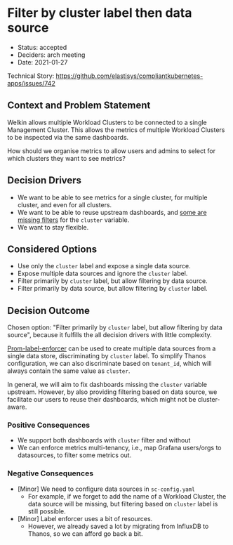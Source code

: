 # Filter by cluster label then data source

- Status: accepted
- Deciders: arch meeting
- Date: 2021-01-27

Technical Story: <https://github.com/elastisys/compliantkubernetes-apps/issues/742>

## Context and Problem Statement

Welkin allows multiple Workload Clusters to be connected to a single Management Cluster.
This allows the metrics of multiple Workload Clusters to be inspected via the same dashboards.

How should we organise metrics to allow users and admins to select for which clusters they want to see metrics?

## Decision Drivers

- We want to be able to see metrics for a single cluster, for multiple cluster, and even for all clusters.
- We want to be able to reuse upstream dashboards, and [some are missing filters](https://github.com/prometheus-community/helm-charts/blob/main/charts/kube-prometheus-stack/templates/grafana/dashboards-1.14/alertmanager-overview.yaml) for the `cluster` variable.
- We want to stay flexible.

## Considered Options

- Use only the `cluster` label and expose a single data source.
- Expose multiple data sources and ignore the `cluster` label.
- Filter primarily by `cluster` label, but allow filtering by data source.
- Filter primarily by data source, but allow filtering by `cluster` label.

## Decision Outcome

Chosen option:
"Filter primarily by `cluster` label, but allow filtering by data source",
because it fulfills the all decision drivers with little complexity.

[Prom-label-enforcer](https://github.com/prometheus-community/prom-label-proxy) can be used to create multiple data sources from a single data store, discriminating by `cluster` label. To simplify Thanos configuration, we can also discriminate based on `tenant_id`, which will always contain the same value as `cluster`.

In general, we will aim to fix dashboards missing the `cluster` variable upstream. However, by also providing filtering based on data source, we facilitate our users to reuse their dashboards, which might not be cluster-aware.

### Positive Consequences

- We support both dashboards with `cluster` filter and without
- We can enforce metrics multi-tenancy, i.e., map Grafana users/orgs to datasources, to filter some metrics out.

### Negative Consequences

- [Minor] We need to configure data sources in `sc-config.yaml`
    - For example, if we forget to add the name of a Workload Cluster, the data source will be missing, but filtering based on `cluster` label is still possible.
- [Minor] Label enforcer uses a bit of resources.
    - However, we already saved a lot by migrating from InfluxDB to Thanos, so we can afford go back a bit.
